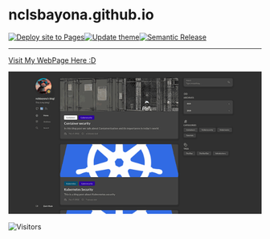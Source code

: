 # nclsbayona.github.io

[![Deploy site to Pages](https://github.com/nclsbayona/nclsbayona.github.io/actions/workflows/deploy.yml/badge.svg)](https://github.com/nclsbayona/nclsbayona.github.io/actions/workflows/deploy.yml)[![Update theme](https://github.com/nclsbayona/nclsbayona.github.io/actions/workflows/update-theme.yml/badge.svg)](https://github.com/nclsbayona/nclsbayona.github.io/actions/workflows/update-theme.yml)[![Semantic Release](https://github.com/nclsbayona/nclsbayona.github.io/actions/workflows/semantic-release.yml/badge.svg)](https://github.com/nclsbayona/nclsbayona.github.io/actions/workflows/semantic-release.yml)

---

[Visit My WebPage Here :D](https://nclsbayona.github.io)

![Webpage](demo.gif)

![Visitors](https://api.visitorbadge.io/api/visitors?path=https%3A%2F%2Fnclsbayona.github.io&label=Visitor%20count&labelColor=%23000000&countColor=%23ff8a65&style=flat-square&labelStyle=upper)
